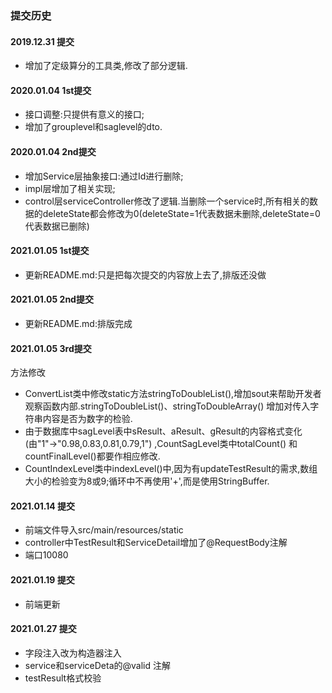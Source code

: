### 提交历史

#### 2019.12.31 提交

+ 增加了定级算分的工具类,修改了部分逻辑.

#### 2020.01.04 1st提交

+ 接口调整:只提供有意义的接口;
+ 增加了grouplevel和saglevel的dto.

#### 2020.01.04 2nd提交

+ 增加Service层抽象接口:通过Id进行删除;
+ impl层增加了相关实现;
+ control层serviceController修改了逻辑.当删除一个service时,所有相关的数据的deleteState都会修改为0(deleteState=1代表数据未删除,deleteState=0代表数据已删除)

#### 2021.01.05 1st提交

+ 更新README.md:只是把每次提交的内容放上去了,排版还没做

#### 2021.01.05 2nd提交

+ 更新README.md:排版完成

#### 2021.01.05 3rd提交
方法修改
+ ConvertList类中修改static方法stringToDoubleList(),增加sout来帮助开发者观察函数内部.stringToDoubleList()、stringToDoubleArray()
  增加对传入字符串内容是否为数字的检验.
+ 由于数据库中sagLevel表中sResult、aResult、gResult的内容格式变化(由"1"->"0.98,0.83,0.81,0.79,1") ,CountSagLevel类中totalCount()
  和countFinalLevel()都要作相应修改.
+ CountIndexLevel类中indexLevel()中,因为有updateTestResult的需求,数组大小的检验变为8或9;循环中不再使用'+',而是使用StringBuffer.

#### 2021.01.14 提交

+ 前端文件导入src/main/resources/static
+ controller中TestResult和ServiceDetail增加了@RequestBody注解
+ 端口10080

#### 2021.01.19 提交

+ 前端更新

#### 2021.01.27 提交

+ 字段注入改为构造器注入
+ service和serviceDeta的@valid 注解
+ testResult格式校验